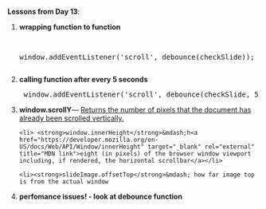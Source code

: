 
<strong>Lessons from Day 13</strong>:
<ol>
	<li><strong>wrapping function to function</strong><pre>

 window.addEventListener('scroll', debounce(checkSlide));
</pre>
</li>
	<li><strong> calling function after every 5 seconds</strong>
<pre>
 window.addEventListener('scroll', debounce(checkSlide, 5000));
</pre>

</li>
	<li>  <strong>window.scrollY</strong>&mdash; <a href="https://developer.mozilla.org/en-US/docs/Web/API/Window/scrollY" target="_blank"  rel="external"  title="MDN link">Returns the number of pixels that the document has already been scrolled vertically.</a>
</li>


	<li> <strong>window.innerHeight</strong>&mdash;h<a href="https://developer.mozilla.org/en-US/docs/Web/API/Window/innerHeight" target="_blank" rel="external"  title="MDN link">eight (in pixels) of the browser window viewport including, if rendered, the horizontal scrollbar</a></li>

	<li><strong>slideImage.offsetTop</strong>&mdash; how far image top is from the actual window
</li>
	<li><strong>perfomance issues! - look at debounce function</strong></li>



    	


	






</ol>
